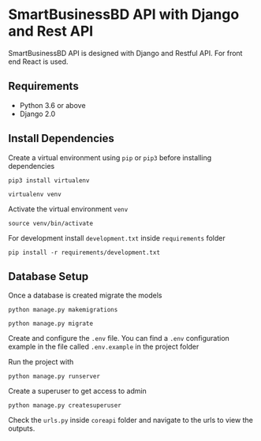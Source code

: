 # SmartBusinessBD API with Django and Rest API

SmartBusinessBD API is designed with Django and Restful API. For front end React is used.

## Requirements 
* Python 3.6 or above
* Django 2.0

## Install Dependencies

Create a virtual environment using `pip` or `pip3` before installing dependencies

```
pip3 install virtualenv
```
```
virtualenv venv
```

Activate the virtual environment `venv`

```
source venv/bin/activate
```

For development install `development.txt` inside `requirements` folder

``` 
pip install -r requirements/development.txt
```


## Database Setup

Once a database is created migrate the models

``` 
python manage.py makemigrations
```
``` 
python manage.py migrate
```

Create and configure the `.env` file. You can find a `.env` configuration example in the file called `.env.example` in the project folder

Run the project with

```
python manage.py runserver
```

Create a superuser to get access to admin

```
python manage.py createsuperuser
```


Check the `urls.py` inside `coreapi` folder and navigate to the urls to view the outputs.